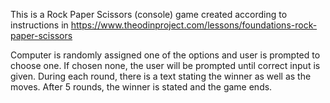 This is a Rock Paper Scissors (console) game created according to instructions in 
    https://www.theodinproject.com/lessons/foundations-rock-paper-scissors 

Computer is randomly assigned one of the options and user is prompted to choose one. If chosen none, the user will be prompted until correct input is given. 
During each round, there is a text stating the winner as well as the moves.
After 5 rounds, the winner is stated and the game ends. 